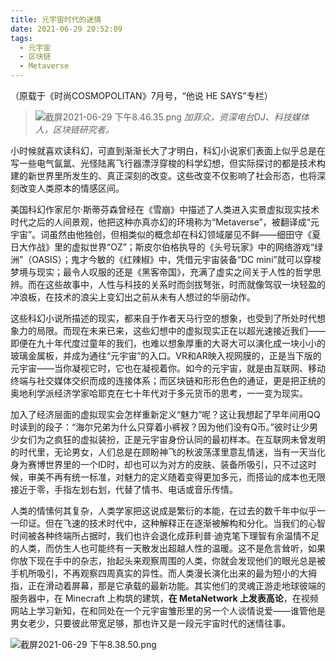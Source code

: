 ```yaml
---
title: 元宇宙时代的迷情
date: 2021-06-29 20:52:09
tags:
  - 元宇宙
  - 区块链
  - Metaverse
---
```

（原载于《时尚COSMOPOLITAN》7月号，“他说 HE SAYS”专栏）

> 
> ![截屏2021-06-29 下午8.46.35.png](https://ssimg.frontenduse.top/article/2021/06/29/2dd08ce7e1fe8729ddd9caf1456b3171.png)
> *加菲众，资深电台DJ、科技媒体人，区块链研究者。*



小时候就喜欢读科幻，可直到渐渐长大了才明白，科幻小说家们表面上似乎总是在写一些电气氤氲、光怪陆离飞行器漂浮穿梭的科学幻想，但实际探讨的都是技术构建的新世界里所发生的、真正深刻的改变。这些改变不仅影响了社会形态，也将深刻改变人类原本的情感区间。

美国科幻作家尼尔·斯蒂芬森曾经在《雪崩》中描述了人类进入实景虚拟现实技术时代之后的人间景观，他把这种亦真亦幻的环境称为“Metaverse”，被翻译成“元宇宙”。词虽然由他独创，但相类似的概念却在科幻领域屡见不鲜——细田守《夏日大作战》里的虚拟世界“OZ”；斯皮尔伯格执导的《头号玩家》中的网络游戏“绿洲”（OASIS）；鬼才今敏的《红辣椒》中，凭借元宇宙装备“DC mini”就可以穿梭梦境与现实；最令人叹服的还是《黑客帝国》，充满了虚实之间关于人性的哲学思辨。而在这些故事中，人性与科技的关系时而剑拔弩张，时而就像驾驭一块轻盈的冲浪板，在技术的浪尖上变幻出之前从未有人想过的华丽动作。

这些科幻小说所描述的现实，都来自于作者天马行空的想象，也受到了所处时代想象力的局限。而现在未来已来，这些幻想中的虚拟现实正在以超光速接近我们——即便在九十年代度过童年的我们，也难以想象厚重的大哥大可以演化成一块小小的玻璃金属板，并成为通往“元宇宙”的入口。VR和AR映入视网膜的，正是当下版的元宇宙——当你凝视它时，它也在凝视着你。如今的元宇宙，就是由互联网、移动终端与社交媒体交织而成的连接体系；而区块链和形形色色的通证，更是把正统的奥地利学派经济学家哈耶克在七十年代对于多元货币的思考，一一变为现实。

加入了经济层面的虚拟现实会怎样重新定义“魅力”呢？这让我想起了早年间用QQ时读到的段子：“海尔兄弟为什么只穿着小裤衩？因为他们没有Q币。”彼时让少男少女们为之疯狂的虚拟装扮，正是元宇宙身份认同的最初样本。在互联网未曾发明的时代里，无论男女，人们总是在顾盼神飞的秋波荡漾里意乱情迷，当有一天当化身为赛博世界里的一个ID时，却也可以为对方的皮肤、装备所吸引，只不过这时候，审美不再有统一标准，对魅力的定义随着变得更加多元，而搭讪的成本也无限接近于零，手指左划右划，代替了情书、电话或音乐传情。

人类的情愫何其复杂，人类学家把这说成是繁衍的本能，在过去的数千年中似乎一一印证。但在飞速的技术时代中，这种解释正在逐渐被解构和分化。当我们的心智时间被各种终端所占据时，我们也许会退化成菲利普·迪克笔下理智有余温情不足的人类，而仿生人也可能终有一天散发出超越人性的温暖。这不是危言耸听，如果你放下现在手中的杂志，抬起头来观察周围的人类，你就会发现他们的眼光总是被手机所吸引，不再观察四周真实的异性。而人类漫长演化出来的最为短小的大拇指，正在滑动着屏幕，那是它承载的最新功能。其实他们的灵魂正游走地球彼端的服务器中，在 Minecraft 上构筑的建筑，**在 MetaNetwork 上发表高论**，在视频网站上学习新知，在和同处在一个元宇宙雏形里的另一个人谈情说爱——谁管他是男女老少，只要彼此带宽足够，那也许又是一段元宇宙时代的迷情往事。

![截屏2021-06-29 下午8.38.50.png](https://ssimg.frontenduse.top/article/2021/06/29/871983ae56bfc6e162efff2aee5fce64.png)
